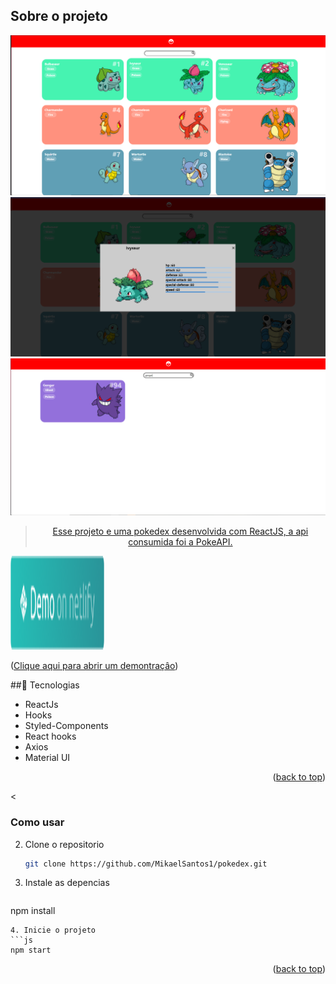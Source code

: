 <div id="top"></div>



## Sobre o projeto


<div align="center"><a href="#top">
 
<img src="./public/pokedex.PNG" alt="pokedex">
<img src="./public/modal.PNG" >
 <img src="./public/pesquisa.PNG" alt="search">                                                   

>Esse projeto e uma pokedex desenvolvida com ReactJS, a api consumida foi a PokeAPI.
</a></div>

<a href="https://pokedex-react-mikael.netlify.app" target="_blank">
    <img width ="150px" height="150px"alt="Demo on Netlify"  src="./public/demo.png"">
  </a>

<p align="left">(<a href="https://pokedex-react-mikael.netlify.app" target="_blank">Clique aqui para abrir um demontraçâo</a>)</p>



##🚀 Tecnologias



* ReactJs
* Hooks
* Styled-Components
* React hooks                                                                                        
* Axios
* Material UI
  



<p align="right">(<a href="#top">back to top</a>)</p>



<


### Como usar

2. Clone o repositorio
   ```sh
   git clone https://github.com/MikaelSantos1/pokedex.git
   ```
3. Instale as  depencias
   ```sh
  npm install
   ```
4. Inicie o projeto
   ```js
   npm start
   ```

<p align="right">(<a href="#top">back to top</a>)</p>
